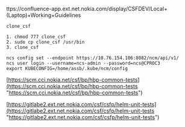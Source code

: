 ttps://confluence-app.ext.net.nokia.com/display/CSFDEV/Local+(Laptop)+Working+Guidelines

```
clone_csf

1. chmod 777 clone_csf
2. sudo cp clone_csf /usr/bin
3. clone_csf
```

```
ncs config set --endpoint https://10.76.154.106:8082/ncm/api/v1/  
ncs user login --username=ncs-admin --password=ncs@CPROC3  
export KUBECONFIG=/home/assb/.kube/ncm/config
```
[https://scm.cci.nokia.net/csf/bp/hbp-common-tests](https://scm.cci.nokia.net/csf/bp/hbp-common-tests "https://scm.cci.nokia.net/csf/bp/hbp-common-tests")


[https://gitlabe2.ext.net.nokia.com/csf/csfp/helm-unit-tests](https://gitlabe2.ext.net.nokia.com/csf/csfp/helm-unit-tests "https://gitlabe2.ext.net.nokia.com/csf/csfp/helm-unit-tests")


